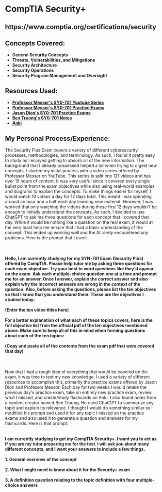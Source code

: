 <h1>CompTIA Security+</h1>

<h2>https://www.comptia.org/certifications/security</h2>

<h2>Concepts Covered:</h2>

- <b>General Security Concepts</b>
- <b>Threats, Vulnerabilities, and Mitigations</b>
- <b>Security Architecture</b>
- <b>Security Operations</b>
- <b>Security Program Management and Oversight</b>


<h2>Resources Used:</h2>

- <b>[Professor Messer's SY0-701 Youtube Series](https://www.youtube.com/playlist?list=PLG49S3nxzAnl4QDVqK-hOnoqcSKEIDDuv)</b>
- <b>[Professor Messer's SY0-701 Practice Exams](https://www.professormesser.com/sy0-701-success-bundle/)</b>
- <b>[Jason Dion's SY0-701 Practice Exams](https://www.udemy.com/course/comptia-security-sy0-701-practice-exams/?couponCode=LETSLEARNNOWPP)</b>
- <b>[Ben Truong's SY0-701 Notes](https://bentruong.gumroad.com/l/701)</b>
- <b>[Anki](https://apps.ankiweb.net/)</b>


<h2>My Personal Process/Experience:</h2>
The Security Plus Exam covers a variety of different cybersecurity processes, methodologies, and terminology. As such, I found it pretty easy to study as I enjoyed getting to absorb all of the new information. The background that I already possessed helped a lot when trying to digest new concepts. I started my initial process with a video series offered by Professor Messer on YouTube. This series is split into 121 videos and has over 15 hours of content. It was very useful since it covered every single bullet point from the exam objectives while also using real-world examples and diagrams to explain the concepts. To make things easier for myself, I would watch 10 videos a day for 12 days total. This meant I was spending around an hour and a half each day learning new material. However, I was worried that only watching the videos during these first 12 days wouldn't be enough to initially understand the concepts. As such, I decided to use ChatGPT to ask me three questions for each concept that I covered that day. While it would be nothing like a question on the real exam, it would at the very least help me ensure that I had a basic understanding of the concept. This ended up working well and the AI rarely encountered any problems. Here is the prompt that I used:
<br />
<br />
<br />
<br /><b>
Hello, I am currently studying for my SYN-701 Exam (Security Plus) offered by CompTIA. Please help tutor me by asking three questions for each exam objective. Try your best to word questions like they'd appear on the exam. Ask each multiple-choice question one at a time and prompt me for an answer. Once I answer, explain the correct answer and also explain why the incorrect answers are wrong in the context of the question. Also, before asking the questions, please list the ten objectives so that I know that you understand them. These are the objectives I studied today:
<br />
<br />
(Enter the ten video titles here)
<br />
<br />
For a better explanation of what each of these topics covers, here is the full objective list from the official pdf of the ten objectives mentioned above. Make sure to keep all of this in mind when forming questions about each of the ten topics:
<br />
<br />
(Copy and paste all of the contents from the exam pdf that were covered that day)
<br />
<br />
<br />
<br /></b>
Now that I had a rough idea of everything that would be covered on the exam, it was time to test my new knowledge. I used a variety of different resources to accomplish this, primarily the practice exams offered by Jason Dion and Professor Messor. Each day for two weeks I would retake the previous day's practice exam, take an entirely new practice exam, review what I missed, and create/study flashcards on Anki. I also found notes from a content creator named Ben Truong. He used ChatGPT to summarize any topic and explain its relevance. I thought I would do something similar so I modified his prompt and used it for any topic I missed on the practice exams and also used it to generate a question and answers for my flashcards. Here is that prompt:
<br />
<br />
<br /><b>
I am currently studying to get my CompTIA Security+. I want you to act as if you are my tutor preparing me for the test. I will ask you about many different concepts, and I want your answers to include a few things. 
<br />
<br />
1. General overview of the concept 
<br />
<br />
2. What I might need to know about it for the Security+ exam 
<br />
<br />
3. A definition question relating to the topic definition with four multiple-choice answers
<br />
<br />
<br /></b>




